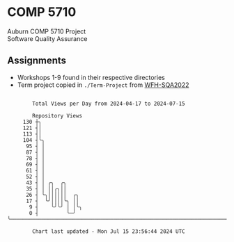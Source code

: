 # COMP 5710
Auburn COMP 5710 Project  
Software Quality Assurance

## Assignments
- Workshops 1-9 found in their respective directories
- Term project copied in `./Term-Project` from [WFH-SQA2022](https://github.com/wumphlett/WFH-SQA2022-AUBURN)

```

        Total Views per Day from 2024-04-17 to 2024-07-15

        Repository Views
     130 ┼╮
     121 ┤│
     113 ┤│
     104 ┤╰╮
      95 ┤ │
      87 ┤ │
      78 ┤ │
      69 ┤ │
      61 ┤ │
      52 ┤ │
      43 ┤ │ ╭╮  ╭╮
      35 ┤ │ ││╭╮││
      26 ┤ ╰╮││││││  ╭╮
      17 ┤  ╰╯││││╰╮ ││
       9 ┤    ╰╯╰╯ │ │╰╮
       0 ┤         ╰─╯ ╰───────────────────────────────────────────────────────────────────────────

        Chart last updated - Mon Jul 15 23:56:44 2024 UTC
        
```
